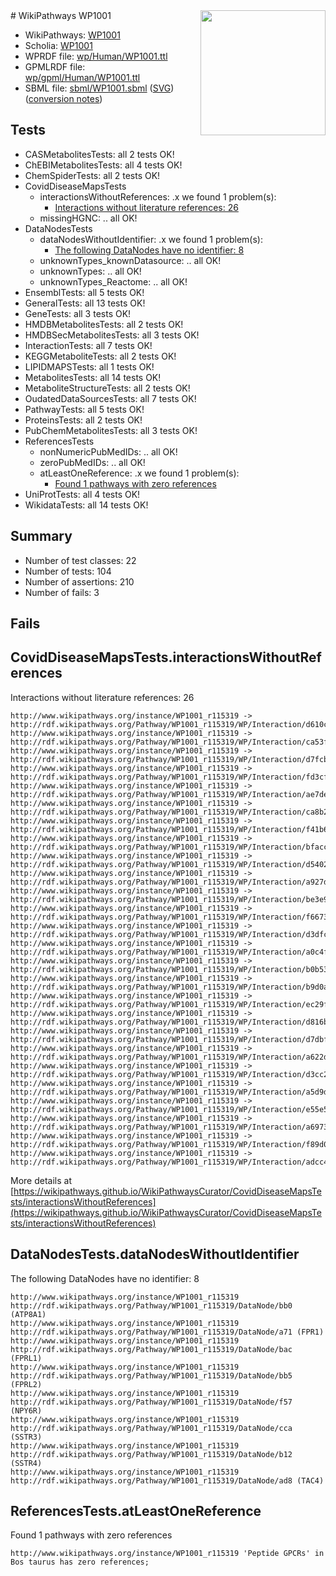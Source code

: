 <img style="float: right; width: 200px" src="../logo.png" />
# WikiPathways WP1001

* WikiPathways: [WP1001](https://identifiers.org/wikipathways:WP1001)
* Scholia: [WP1001](https://scholia.toolforge.org/wikipathways/WP1001)
* WPRDF file: [wp/Human/WP1001.ttl](../wp/Human/WP1001.ttl)
* GPMLRDF file: [wp/gpml/Human/WP1001.ttl](../wp/gpml/Human/WP1001.ttl)
* SBML file: [sbml/WP1001.sbml](../sbml/WP1001.sbml) ([SVG](../sbml/WP1001.svg)) ([conversion notes](../sbml/WP1001.txt))

## Tests
* CASMetabolitesTests: all 2 tests OK!
* ChEBIMetabolitesTests: all 4 tests OK!
* ChemSpiderTests: all 2 tests OK!
* CovidDiseaseMapsTests
    * interactionsWithoutReferences: .x we found 1 problem(s):
        * [Interactions without literature references: 26](#9701cd06)
    * missingHGNC: .. all OK!
* DataNodesTests
    * dataNodesWithoutIdentifier: .x we found 1 problem(s):
        * [The following DataNodes have no identifier: 8](#d2d32fa7)
    * unknownTypes_knownDatasource: .. all OK!
    * unknownTypes: .. all OK!
    * unknownTypes_Reactome: .. all OK!
* EnsemblTests: all 5 tests OK!
* GeneralTests: all 13 tests OK!
* GeneTests: all 3 tests OK!
* HMDBMetabolitesTests: all 2 tests OK!
* HMDBSecMetabolitesTests: all 3 tests OK!
* InteractionTests: all 7 tests OK!
* KEGGMetaboliteTests: all 2 tests OK!
* LIPIDMAPSTests: all 1 tests OK!
* MetabolitesTests: all 14 tests OK!
* MetaboliteStructureTests: all 2 tests OK!
* OudatedDataSourcesTests: all 7 tests OK!
* PathwayTests: all 5 tests OK!
* ProteinsTests: all 2 tests OK!
* PubChemMetabolitesTests: all 3 tests OK!
* ReferencesTests
    * nonNumericPubMedIDs: .. all OK!
    * zeroPubMedIDs: .. all OK!
    * atLeastOneReference: .x we found 1 problem(s):
        * [Found 1 pathways with zero references](#35eb778e)
* UniProtTests: all 4 tests OK!
* WikidataTests: all 14 tests OK!


## Summary

* Number of test classes: 22
* Number of tests: 104
* Number of assertions: 210
* Number of fails: 3

## Fails

<a name="9701cd06" />

## CovidDiseaseMapsTests.interactionsWithoutReferences

Interactions without literature references: 26
```
http://www.wikipathways.org/instance/WP1001_r115319 -> http://rdf.wikipathways.org/Pathway/WP1001_r115319/WP/Interaction/d610c
http://www.wikipathways.org/instance/WP1001_r115319 -> http://rdf.wikipathways.org/Pathway/WP1001_r115319/WP/Interaction/ca53f
http://www.wikipathways.org/instance/WP1001_r115319 -> http://rdf.wikipathways.org/Pathway/WP1001_r115319/WP/Interaction/d7fcb
http://www.wikipathways.org/instance/WP1001_r115319 -> http://rdf.wikipathways.org/Pathway/WP1001_r115319/WP/Interaction/fd3cf
http://www.wikipathways.org/instance/WP1001_r115319 -> http://rdf.wikipathways.org/Pathway/WP1001_r115319/WP/Interaction/ae7de
http://www.wikipathways.org/instance/WP1001_r115319 -> http://rdf.wikipathways.org/Pathway/WP1001_r115319/WP/Interaction/ca8b2
http://www.wikipathways.org/instance/WP1001_r115319 -> http://rdf.wikipathways.org/Pathway/WP1001_r115319/WP/Interaction/f41b6
http://www.wikipathways.org/instance/WP1001_r115319 -> http://rdf.wikipathways.org/Pathway/WP1001_r115319/WP/Interaction/bfacc
http://www.wikipathways.org/instance/WP1001_r115319 -> http://rdf.wikipathways.org/Pathway/WP1001_r115319/WP/Interaction/d5402
http://www.wikipathways.org/instance/WP1001_r115319 -> http://rdf.wikipathways.org/Pathway/WP1001_r115319/WP/Interaction/a927d
http://www.wikipathways.org/instance/WP1001_r115319 -> http://rdf.wikipathways.org/Pathway/WP1001_r115319/WP/Interaction/be3e9
http://www.wikipathways.org/instance/WP1001_r115319 -> http://rdf.wikipathways.org/Pathway/WP1001_r115319/WP/Interaction/f6673
http://www.wikipathways.org/instance/WP1001_r115319 -> http://rdf.wikipathways.org/Pathway/WP1001_r115319/WP/Interaction/d3dfc
http://www.wikipathways.org/instance/WP1001_r115319 -> http://rdf.wikipathways.org/Pathway/WP1001_r115319/WP/Interaction/a0c4f
http://www.wikipathways.org/instance/WP1001_r115319 -> http://rdf.wikipathways.org/Pathway/WP1001_r115319/WP/Interaction/b0b53
http://www.wikipathways.org/instance/WP1001_r115319 -> http://rdf.wikipathways.org/Pathway/WP1001_r115319/WP/Interaction/b9d0a
http://www.wikipathways.org/instance/WP1001_r115319 -> http://rdf.wikipathways.org/Pathway/WP1001_r115319/WP/Interaction/ec29f
http://www.wikipathways.org/instance/WP1001_r115319 -> http://rdf.wikipathways.org/Pathway/WP1001_r115319/WP/Interaction/d816b
http://www.wikipathways.org/instance/WP1001_r115319 -> http://rdf.wikipathways.org/Pathway/WP1001_r115319/WP/Interaction/d7dbf
http://www.wikipathways.org/instance/WP1001_r115319 -> http://rdf.wikipathways.org/Pathway/WP1001_r115319/WP/Interaction/a622d
http://www.wikipathways.org/instance/WP1001_r115319 -> http://rdf.wikipathways.org/Pathway/WP1001_r115319/WP/Interaction/d3cc2
http://www.wikipathways.org/instance/WP1001_r115319 -> http://rdf.wikipathways.org/Pathway/WP1001_r115319/WP/Interaction/a5d9d
http://www.wikipathways.org/instance/WP1001_r115319 -> http://rdf.wikipathways.org/Pathway/WP1001_r115319/WP/Interaction/e55e5
http://www.wikipathways.org/instance/WP1001_r115319 -> http://rdf.wikipathways.org/Pathway/WP1001_r115319/WP/Interaction/a6973
http://www.wikipathways.org/instance/WP1001_r115319 -> http://rdf.wikipathways.org/Pathway/WP1001_r115319/WP/Interaction/f89d0
http://www.wikipathways.org/instance/WP1001_r115319 -> http://rdf.wikipathways.org/Pathway/WP1001_r115319/WP/Interaction/adcc4
```

More details at [https://wikipathways.github.io/WikiPathwaysCurator/CovidDiseaseMapsTests/interactionsWithoutReferences](https://wikipathways.github.io/WikiPathwaysCurator/CovidDiseaseMapsTests/interactionsWithoutReferences)

<a name="d2d32fa7" />

## DataNodesTests.dataNodesWithoutIdentifier

The following DataNodes have no identifier: 8
```
http://www.wikipathways.org/instance/WP1001_r115319 http://rdf.wikipathways.org/Pathway/WP1001_r115319/DataNode/bb0 (ATP8A1)
http://www.wikipathways.org/instance/WP1001_r115319 http://rdf.wikipathways.org/Pathway/WP1001_r115319/DataNode/a71 (FPR1)
http://www.wikipathways.org/instance/WP1001_r115319 http://rdf.wikipathways.org/Pathway/WP1001_r115319/DataNode/bac (FPRL1)
http://www.wikipathways.org/instance/WP1001_r115319 http://rdf.wikipathways.org/Pathway/WP1001_r115319/DataNode/bb5 (FPRL2)
http://www.wikipathways.org/instance/WP1001_r115319 http://rdf.wikipathways.org/Pathway/WP1001_r115319/DataNode/f57 (NPY6R)
http://www.wikipathways.org/instance/WP1001_r115319 http://rdf.wikipathways.org/Pathway/WP1001_r115319/DataNode/cca (SSTR3)
http://www.wikipathways.org/instance/WP1001_r115319 http://rdf.wikipathways.org/Pathway/WP1001_r115319/DataNode/b12 (SSTR4)
http://www.wikipathways.org/instance/WP1001_r115319 http://rdf.wikipathways.org/Pathway/WP1001_r115319/DataNode/ad8 (TAC4)
```

<a name="35eb778e" />

## ReferencesTests.atLeastOneReference

Found 1 pathways with zero references
```
http://www.wikipathways.org/instance/WP1001_r115319 'Peptide GPCRs' in Bos taurus has zero references; 
```

